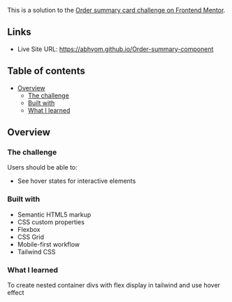 

This is a solution to the [Order summary card challenge on Frontend Mentor](https://www.frontendmentor.io/challenges/order-summary-component-QlPmajDUj).

## Links

- Live Site URL: https://abhyom.github.io/Order-summary-component

## Table of contents

- [Overview](#overview)
  - [The challenge](#the-challenge)
  - [Built with](#built-with)
  - [What I learned](#what-i-learned)


## Overview

### The challenge

Users should be able to:

- See hover states for interactive elements





### Built with

- Semantic HTML5 markup
- CSS custom properties
- Flexbox
- CSS Grid
- Mobile-first workflow
- Tailwind CSS


### What I learned

To create nested container divs with flex display in tailwind and use hover effect 
